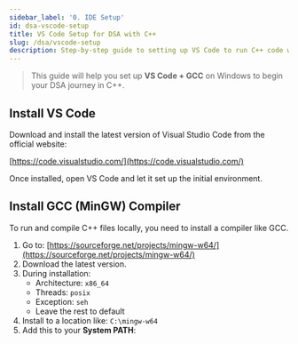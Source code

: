 ```yaml
---
sidebar_label: '0. IDE Setup'
id: dsa-vscode-setup
title: VS Code Setup for DSA with C++
slug: /dsa/vscode-setup
description: Step-by-step guide to setting up VS Code to run C++ code with GCC on Windows.
---
```


> This guide will help you set up **VS Code + GCC** on Windows to begin your DSA journey in C++.

## Install VS Code

Download and install the latest version of Visual Studio Code from the official website:

[https://code.visualstudio.com/](https://code.visualstudio.com/)

Once installed, open VS Code and let it set up the initial environment.

## Install GCC (MinGW) Compiler

To run and compile C++ files locally, you need to install a compiler like GCC.

1. Go to: [https://sourceforge.net/projects/mingw-w64/](https://sourceforge.net/projects/mingw-w64/)
2. Download the latest version.
3. During installation:
   - Architecture: `x86_64`
   - Threads: `posix`
   - Exception: `seh`
   - Leave the rest to default
4. Install to a location like: `C:\mingw-w64`
5. Add this to your **System PATH**:
